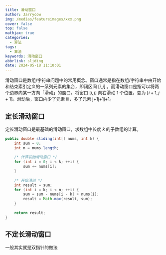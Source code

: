 ```yaml
---
title: 滑动窗口
author: Jarrycow
img: /medias/featureimages/xxx.png
cover: false
top: false
mathjax: true
categories:
  - 算法
tags:
  - 算法
keywords: 滑动窗口
abbrlink: sliding
date: 2024-05-18 11:10:01
---
```


滑动窗口是数组/字符串问题中的常用概念。窗口通常是指在数组/字符串中由开始和结束索引定义的一系列元素的集合，即闭区间 $[i,j]$ 。而滑动窗口是指可以将两个边界向某一方向「滑动」的窗口。将窗口 $[i,j]$ 向右滑动 $1$ 个位置，变为 $[i+1,j+1]$。滑动后，窗口内少了元素 iii，多了元素 j+1j+1j+1。

## 定长滑动窗口

定长滑动窗口是最基础的滑动窗口，求数组中长度 $k$ 的子数组的计算。

```java
public double sliding(int[] nums, int k) {
	int sum = 0;
    int n = nums.length;
    
    /* 计算初始滑动窗口 */
    for (int i = 0; i < k; ++i) {
        sum += nums[i];
    }
    
    /* 开始滑动 */
    int result = sum;
    for (int i = k; i < n; ++i) {
        sum = sum - nums[i - k] + nums[i];
        result = Math.max(result, sum);
    }
    
    return result;
}
```

## 不定长滑动窗口

一般其实就是双指针的做法